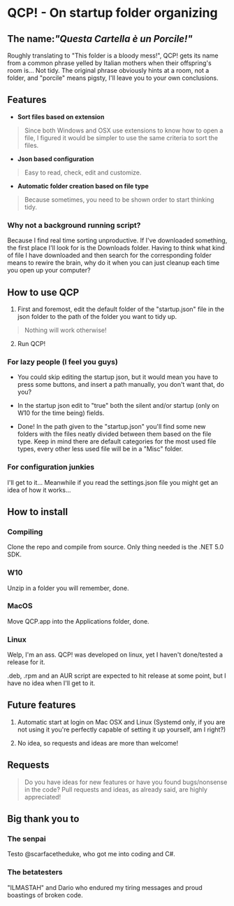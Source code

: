 # QCP!  - On startup folder organizing

## The name:_"Questa Cartella è un Porcile!"_

Roughly translating to "This folder is a bloody mess!", QCP! gets its name from a common phrase yelled by Italian mothers when their offspring's room is... Not tidy.
The original phrase obviously hints at a room, not a folder, and "porcile" means pigsty, I'll leave you to your own conclusions.

## Features

- **Sort files based on extension**

> Since both Windows and OSX use extensions to know how to open a file, I figured it would be simpler to use the same criteria to sort the files.

- **Json based configuration**

> Easy to read, check, edit and customize.

- **Automatic folder creation based on file type**

> Because sometimes, you need to be shown order to start thinking tidy.

### Why not a background running script?

Because I find real time sorting unproductive. If I've downloaded something, the first place I'll look for is the Downloads folder.
Having to think what kind of file I have downloaded and then search for the corresponding folder means to rewire the brain, why do it when you can just cleanup each time you open up your computer?

## How to use QCP

1. First and foremost, edit the default folder of the "startup.json" file in the json folder to the path of the folder you want to tidy up.

>Nothing will work otherwise!

2. Run QCP!

### For lazy people (I feel you guys)

- You could skip editing the startup json, but it would mean you have to press some buttons, and insert a path manually, you don't want that, do you?

- In the startup json edit to "true" both the silent and/or startup (only on W10 for the time being) fields.

- Done! In the path given to the "startup.json" you'll find some new folders with the files neatly divided between them based on the file type. Keep in mind there are default categories for the most used file types, every other less used file will be in a "Misc" folder.

### For configuration junkies

I'll get to it... Meanwhile if you read the settings.json file you might get an idea of how it works...

## How to install

### Compiling

Clone the repo and compile from source. Only thing needed is the .NET 5.0 SDK.

### W10

Unzip in a folder you will remember, done.

### MacOS

Move QCP.app into the Applications folder, done.

### Linux

Welp, I'm an ass. QCP! was developed on linux, yet I haven't done/tested a release for it.

.deb, .rpm and an AUR script are expected to hit release at some point, but I have no idea when I'll get to it.

## Future features

1. Automatic start at login on Mac OSX and Linux (Systemd only, if you are not using it you're perfectly capable of setting it up yourself, am I right?)

2. No idea, so requests and ideas are more than welcome!

## Requests

>Do you have ideas for new features or have you found bugs/nonsense in the code? Pull requests and ideas, as already said, are highly appreciated!

## Big thank you to

### The senpai

Testo @scarfacetheduke, who got me into coding and C#.

### The betatesters

"ILMASTAH" and Dario who endured my tiring messages and proud boastings of broken code.
